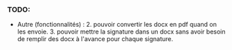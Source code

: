 ### TODO:

- Autre (fonctionnalités) :
    2. pouvoir convertir les docx en pdf quand on les envoie.
    3. pouvoir mettre la signature dans un docx sans avoir besoin de remplir des docx à l'avance pour chaque signature.


 